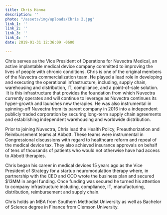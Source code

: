 ```yaml
---
title: Chris Hanna
description: ''
photo: "/assets/img/uploads/Chris 2.jpg"
link_1: ''
link_2: ''
link_3: ''
link_4: ''
date: 2019-01-31 12:36:09 -0600

---
```

Chris serves as the Vice President of Operations for Nuvectra Medical, an active implantable medical device company committed to improving the lives of people with chronic conditions. Chris is one of the original members of the Nuvectra commercialization team. He played a lead role in developing and executing the operational infrastructure, including, supply chain, warehousing and distribution, IT, compliance, and a point-of-sale solution.  It is this infrastructure that provides the foundation from which Nuvectra currently operates and will continue to leverage as Nuvectra continues its hyper-growth and launches new therapies. He was also instrumental in spinning-off Nuvectra from its parent company in 2016 into a independent publicly traded corporation by securing long-term supply chain agreements and establishing independent warehousing and worldwide distribution.

Prior to joining Nuvectra, Chris lead the Health Policy, Preauthorization and Reimbursement teams at Abbott. These teams were instrumental in Congressional discussions with regard to healthcare reform and repeal of the medical device tax. They also achieved insurance approvals on behalf of tens of thousands of patients who would not otherwise have had access to Abbott therapies. 

Chris began his career in medical devices 15 years ago as the Vice President of Strategy for a startup neuromodulation therapy where, in partnership with the CEO and COO wrote the business plan and secured $13MM in angel funding. Once funding was secured he turned his attention to company infrastructure including, compliance, IT, manufacturing, distribution, reimbursement and supply chain.

Chris holds an MBA from Southern Methodist University as well as Bachelor of Science degree in Finance from Clemson University.